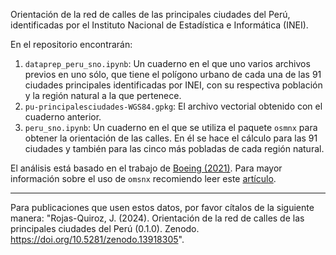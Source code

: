 Orientación de la red de calles de las principales ciudades del Perú, identificadas por el Instituto Nacional de Estadística e Informática (INEI).

En el repositorio encontrarán:

1. `dataprep_peru_sno.ipynb`: Un cuaderno en el que uno varios archivos previos en uno sólo, que tiene el polígono urbano de cada una de las 91 ciudades principales identificadas por INEI, con su respectiva población y la región natural a la que pertenece. 
2. `pu-principalesciudades-WGS84.gpkg`: El archivo vectorial obtenido con el cuaderno anterior.
3. `peru_sno.ipynb`: Un cuaderno en el que se utiliza el paquete `osmnx` para obtener la orientación de las calles. En él se hace el cálculo para las 91 ciudades y también para las cinco más pobladas de cada región natural.

El análisis está basado en el trabajo de [Boeing (2021)](https://appliednetsci.springeropen.com/articles/10.1007/s41109-019-0189-1). 
Para mayor información sobre el uso de `omsnx` recomiendo leer este [artículo](https://geoffboeing.com/2016/11/osmnx-python-street-networks/). 
________________________

Para publicaciones que usen estos datos, por favor cítalos de la siguiente manera: "Rojas-Quiroz, J. (2024). Orientación de la red de calles de las principales ciudades del Perú (0.1.0). Zenodo. https://doi.org/10.5281/zenodo.13918305".
